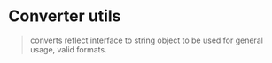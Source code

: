 # Converter utils
> converts reflect interface to string object to be used for general usage, valid formats.